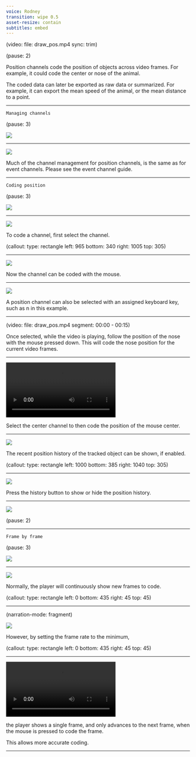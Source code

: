 ```yaml
---
voice: Rodney
transition: wipe 0.5
asset-resize: contain
subtitles: embed
---
```


(video:
  file: draw_pos.mp4
  sync: trim)

(pause: 2)

Position channels code the position of objects across video frames. For example, it could code the center
or nose of the animal.

The coded data can later be exported as raw data or summarized. For example, it can export
the mean speed of the animal, or the mean distance to a point.

---

```
Managing channels
```

(pause: 3)

![](background.png)

---

![](background.png)

Much of the channel management for position channels, is the same as for event channels.
Please see the event channel guide.

---

```
Coding position
```

(pause: 3)

![](background.png)

---

![](background.png)

To code a channel, first select the channel.

(callout:
  type: rectangle
  left: 965
  bottom: 340
  right: 1005
  top: 305)

---

![](selected.png)

Now the channel can be coded with the mouse.

---

![](keyboard_key.png)

A position channel can also be selected with an assigned keyboard key, such as n in this example.

---

(video:
  file: draw_pos.mp4
  segment: 00:00 - 00:15)

Once selected, while the video is playing, follow the position of the nose with the mouse pressed down. This
will code the nose position for the current video frames.

---

![](draw_pos2.mp4)

Select the center channel to then code the position of the mouse center.

---

![](show_both_channels.png)

The recent position history of the tracked object can be shown, if enabled.

(callout:
  type: rectangle
  left: 1000
  bottom: 385
  right: 1040
  top: 305)

---

![](show_one_channel.png)

Press the history button to show or hide the position history.

---

![](show_both_channels.png)

(pause: 2)

---

```
Frame by frame
```

(pause: 3)

![](background.png)

---

![](background.png)

Normally, the player will continuously show new frames to code.

(callout:
  type: rectangle
  left: 0
  bottom: 435
  right: 45
  top: 45)

---

(narration-mode: fragment)

![](min_rate.png)

However, by setting the frame rate to the minimum,

(callout:
  type: rectangle
  left: 0
  bottom: 435
  right: 45
  top: 45)

---

![](frame_by_frame.mp4)

the player shows a single frame, and only advances to the next frame, when the mouse is pressed to code the frame.

This allows more accurate coding.

---
